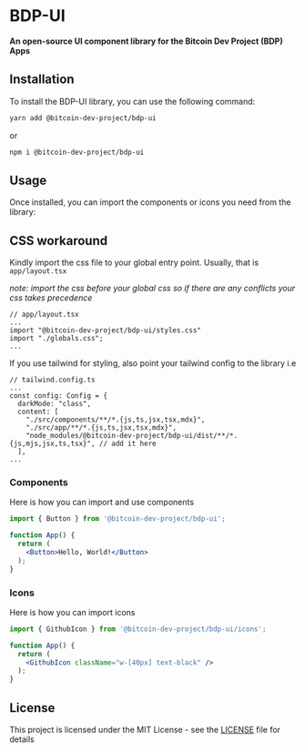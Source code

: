 # BDP-UI

**An open-source UI component library for the Bitcoin Dev Project (BDP) Apps**

## Installation

To install the BDP-UI library, you can use the following command:

```bash
yarn add @bitcoin-dev-project/bdp-ui
```
or 
```bash
npm i @bitcoin-dev-project/bdp-ui
```

## Usage

Once installed, you can import the components or icons you need from the library:

## CSS workaround
Kindly import the css file to your global entry point.
Usually, that is `app/layout.tsx`

_note: import the css before your global css so if there are any conflicts your css takes precedence_
```tsx
// app/layout.tsx
...
import "@bitcoin-dev-project/bdp-ui/styles.css"
import "./globals.css";
...
```

If you use tailwind for styling, also point your tailwind config to the library
i.e
```tsx
// tailwind.config.ts
...
const config: Config = {
  darkMode: "class",
  content: [
    "./src/components/**/*.{js,ts,jsx,tsx,mdx}",
    "./src/app/**/*.{js,ts,jsx,tsx,mdx}",
    "node_modules/@bitcoin-dev-project/bdp-ui/dist/**/*.{js,mjs,jsx,ts,tsx}", // add it here
  ],
...
```

### Components
Here is how you can import and use components

```jsx
import { Button } from '@bitcoin-dev-project/bdp-ui';

function App() {
  return (
    <Button>Hello, World!</Button>
  );
}
```

### Icons
Here is how you can import icons

```jsx
import { GithubIcon } from '@bitcoin-dev-project/bdp-ui/icons';

function App() {
  return (
    <GithubIcon className="w-[40px] text-black" />
  );
}
```

## License

This project is licensed under the MIT License - see the [LICENSE](LICENSE) file for details 
